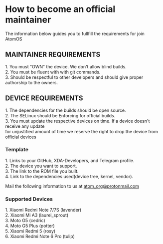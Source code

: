 # How to become an official maintainer 
The information below guides you to fullfill the requirements for join AtomOS

<h2> MAINTAINER REQUIREMENTS </h2>
1. You must "OWN" the device. We don't allow blind builds. </br>
2. You must be fluent with with git commands. </br>
3. Should be respectful to other developers and should give proper authorship to the owners. </br>

<h2> DEVICE REQUIREMENTS </h2>
1. The dependencies for the builds should be open source. </br>
2. The SELinux should be Enforcing for official builds. </br>
3. You must update the respective devices on time. If a device doesn't receive any update </br>
   for unjustified amount of time we reserve the right to drop the device from official devices </br>
 
 
<h3> Template </h3>
1. Links to your GitHub, XDA-Developers, and Telegram profile. </br>
2. The device you want to support. </br>
3. The link to the ROM file you built. </br>
4. Link to the dependencies used(device tree, kernel, vendor). </br>

Mail the following information to us at atom_org@protonmail.com

<h3>Supported Devices</h3>
1. Xiaomi Redmi Note 7/7S (lavender) </br>
2. Xiaomi Mi A3 (laurel_sprout) </br>
3. Moto G5 (cedric) </br>
4. Moto G5 Plus (potter) </br>
5. Xiaomi Redmi 5 (rosy) </br>
6. Xiaomi Redmi Note 6 Pro (tulip) </br>
